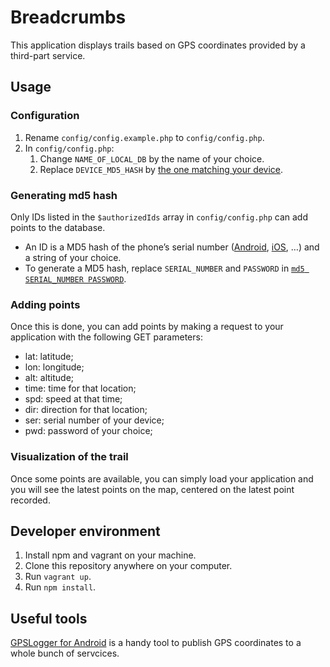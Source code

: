 # Breadcrumbs

This application displays trails based on GPS coordinates provided by a third-part service.


## Usage

### Configuration

1. Rename `config/config.example.php` to `config/config.php`.
1. In `config/config.php`:
    1. Change `NAME_OF_LOCAL_DB` by the name of your choice.
    1. Replace `DEVICE_MD5_HASH` by [the one matching your device](#generating-md5-hash).

### Generating md5 hash

Only IDs listed in the `$authorizedIds` array in `config/config.php` can add points to the database.

* An ID is a MD5 hash of the phone’s serial number ([Android](https://support.google.com/store/answer/3333000?hl=en), [iOS](https://support.apple.com/en-us/HT204308), …) and a string of your choice.
* To generate a MD5 hash, replace `SERIAL_NUMBER` and `PASSWORD` in [`md5 SERIAL_NUMBER PASSWORD`](https://duckduckgo.com/?q=md5+SERIAL_NUMBER+PASSWORD).

### Adding points

Once this is done, you can add points by making a request to your application with the following GET parameters:

- lat: latitude;
- lon: longitude;
- alt: altitude;
- time: time for that location;
- spd: speed at that time;
- dir: direction for that location;
- ser: serial number of your device;
- pwd: password of your choice;

### Visualization of the trail

Once some points are available, you can simply load your application and you will see the latest points on the map, centered on the latest point recorded.


## Developer environment

1. Install npm and vagrant on your machine.
1. Clone this repository anywhere on your computer.
1. Run `vagrant up`.
1. Run `npm install`.


## Useful tools

[GPSLogger for Android](https://github.com/mendhak/gpslogger/) is a handy tool to publish GPS coordinates to a whole bunch of servcices.
